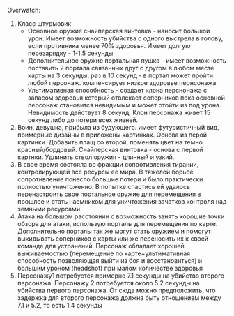 Overwatch:
1. Класс штурмовик
   * Основное оружие снайперская винтовка - наносит большой урон. Имеет возможность убийства с одного выстрела в голову, если противника менее 70% здоровья. Имеет долгую перезарядку - 1-1.5 секунды
   * Дополнительное оружие портальная пушка - имеет возможность поставить 2 портала связанных друг с другом в любом месте карты на 3 секунды, раз в 10 секунд - в портал может пройти любой персонаж. компенсирует низкое здоровье пернсонажа
   * Ультимативная способность - создает клона перснонажа с запасом здоровья который отвлекает соперников пока основной персонаж становится невидимым и может отойти из под урона. Невидимость действует 8 секунд. Клон персонажа живет 15 секунд либо до потери всех жизней.
  2. Воин, девушка, прибыла из будующего. имеет футуристичный вид, примерные дизайны в приложены картинках. Основа из перой картинки. Добавить плащ со второй, поменять цвет на темно красный/бордовый. Снайперская винтовка - основа с первой картнки. Удлинить ствол оружия - длинный и узкий.  
  3. В свое время состояла во фракции сопротивления тирании, контролирующей все ресурсы ее мира. В тяжелой борьбе сопротивление понесло большие потери и было практически полностью уничтоженно. В попытке спастись ей удалось перенастроить свое портальное оружие для перемещения в прошлое и стать наемником для уничтожения зачатков контроля над земными ресурсами.
  4. Атака на большом расстоянии с возможность занять хорошие точки обзора для атаки, использую порталы для перемещения по карте. Дополнительно порталы так же могут стать оружием и помогут выкидывать соперников с карты или же переносить их к своей команде для устранений. Персонаж обладает хорошей выживаемостью (перемещение по карте+ультимативная способность позволяющая выйти из боя и восстановиться) и большим уроном (headshot) при малом количестве здоровья
2. Персонажу1 потребуется примерно 7.1 секунды на убийство второго персонажа. Персонажу 2 потребуется около 5.2 секунды на убийства первого персонажа. От сюда можно предположить, что задержка для второго персонажа должна быть отношением между 7.1 и 5.2, то есть 1.4 секунды
